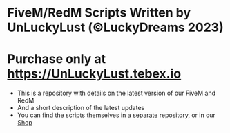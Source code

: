 # FiveM/RedM Scripts Written by UnLuckyLust (©LuckyDreams 2023)
# Purchase only at https://UnLuckyLust.tebex.io

- This is a repository with details on the latest version of our FiveM and RedM
- And a short description of the latest updates
- You can find the scripts themselves in a [separate](https://github.com/UnLuckyLust?tab=repositories) repository, or in our [Shop](https://unluckylust.tebex.io)